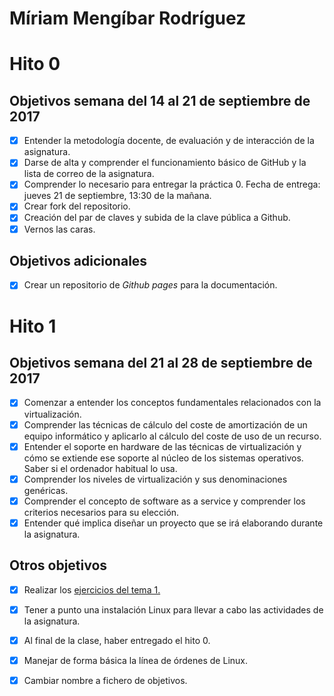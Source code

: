 Míriam Mengíbar Rodríguez
=====================
# Hito 0

## Objetivos semana del 14 al 21 de septiembre de 2017

- [x] Entender la metodología docente, de evaluación y de interacción de la asignatura.
- [x] Darse de alta y comprender el funcionamiento básico de GitHub y la lista de correo de la asignatura.
- [x] Comprender lo necesario para entregar la práctica 0. Fecha de entrega: jueves 21 de septiembre, 13:30 de la mañana.
- [x] Crear fork del repositorio.
- [x] Creación del par de claves y subida de la clave pública a Github.
- [x] Vernos las caras.

## Objetivos adicionales

- [x] Crear un repositorio de *Github pages* para la documentación.

# Hito 1

## Objetivos semana del 21 al 28 de septiembre de 2017

- [x] Comenzar a entender los conceptos fundamentales relacionados con la virtualización.
- [x] Comprender las técnicas de cálculo del coste de amortización de un equipo informático y aplicarlo al cálculo del coste de uso de un recurso.
- [x] Entender el soporte en hardware de las técnicas de virtualización y cómo se extiende ese soporte al núcleo de los sistemas operativos. Saber si el ordenador habitual lo usa.
- [x] Comprender los niveles de virtualización y sus denominaciones genéricas.
- [x] Comprender el concepto de software as a service y comprender los criterios necesarios para su elección.
- [x] Entender qué implica diseñar un proyecto que se irá elaborando durante la asignatura.

## Otros objetivos
- [x] Realizar los [ejercicios del tema 1.](https://github.com/mirismr/ejerciciosIV/blob/master/ejerciciosTema1.md)
- [x] Tener a punto una instalación Linux para llevar a cabo las actividades de la asignatura. 
- [x] Al final de la clase, haber entregado el hito 0.
- [x] Manejar de forma básica la línea de órdenes de Linux. 
- [x] Cambiar nombre a fichero de objetivos. 
 